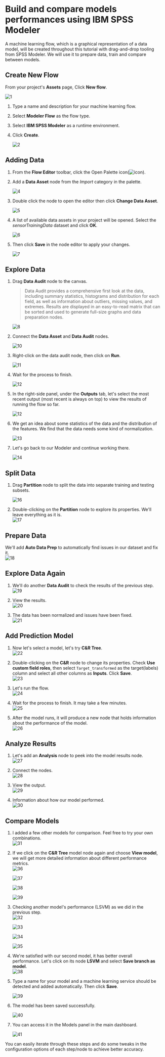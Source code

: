 # Build and compare models performances using IBM SPSS Modeler

A machine learning flow, which is a graphical representation of a data model, will be created throughout this tutorial  with drag-and-drop tooling from SPSS Modeler. We will use it to prepare data, train and compare between models.

## Create New Flow
From your project's **Assets** page, Click **New flow**.

  ![1](https://github.com/xnorax/watson-studio-journey/blob/master/03-PredictiveMaintenanceFlow/imgs/1.jpg?raw=true)

1. Type a name and description for your machine learning flow.
2. Select **Modeler Flow** as the flow type.
3. Select **IBM SPSS Modeler** as a runtime environment.
4. Click **Create**.

    ![2](https://github.com/xnorax/watson-studio-journey/blob/master/03-PredictiveMaintenanceFlow/imgs/2.jpg?raw=true)

## Adding Data
1. From the **Flow Editor** toolbar, click the Open Palette icon(![icon](https://github.com/xnorax/watson-studio-journey/blob/master/03-PredictiveMaintenanceFlow/imgs/open_palette.png?raw=true)).
2. Add a **Data Asset** node from the *Import* category in the palette.

    ![4](https://github.com/xnorax/watson-studio-journey/blob/master/03-PredictiveMaintenanceFlow/imgs/4.jpg?raw=true)

3. Double click the node to open the editor then click **Change Data Asset**.

    ![5](https://github.com/xnorax/watson-studio-journey/blob/master/03-PredictiveMaintenanceFlow/imgs/5.jpg?raw=true)

4. A list of available data assets in your project will be opened. Select the *sensorTrainingData* dataset and click **OK**.

      ![6](https://github.com/xnorax/watson-studio-journey/blob/master/03-PredictiveMaintenanceFlow/imgs/6.jpg?raw=true)

7. Then click **Save** in the node editor to apply your changes.

    ![7](https://github.com/xnorax/watson-studio-journey/blob/master/03-PredictiveMaintenanceFlow/imgs/7.jpg?raw=true)

## Explore Data
1. Drag **Data Audit** node to the canvas.

    > Data Audit provides a comprehensive first look at the data, including summary statistics, histograms and distribution for each field, as well as information about outliers, missing values, and extremes. Results are displayed in an easy-to-read matrix that can be sorted and used to generate full-size graphs and data preparation nodes.

    ![8](https://github.com/xnorax/watson-studio-journey/blob/master/03-PredictiveMaintenanceFlow/imgs/8.jpg?raw=true)

2. Connect the **Data Asset** and **Data Audit** nodes.  

    ![10](https://github.com/xnorax/watson-studio-journey/blob/master/03-PredictiveMaintenanceFlow/imgs/9.jpg?raw=true)

3. Right-click on the data audit node, then click on **Run**.  

    ![11](https://github.com/xnorax/watson-studio-journey/blob/master/03-PredictiveMaintenanceFlow/imgs/10.jpg?raw=true)

4. Wait for the process to finish.  

    ![12](https://github.com/xnorax/watson-studio-journey/blob/master/03-PredictiveMaintenanceFlow/imgs/11.jpg?raw=true)

5. In the right-side panel, under the **Outputs** tab, let's select the most recent output (most recent is always on top) to view the results of running the flow so far.  

    ![12](https://github.com/xnorax/watson-studio-journey/blob/master/03-PredictiveMaintenanceFlow/imgs/12.jpg?raw=true)

6. We get an idea about some statistics of the data and the distribution of the features. We find that the data needs some kind of normalization.  

    ![13](https://github.com/xnorax/watson-studio-journey/blob/master/03-PredictiveMaintenanceFlow/imgs/13.jpg?raw=true)

7. Let's go back to our Modeler and continue working there.  

    ![14](https://github.com/xnorax/watson-studio-journey/blob/master/03-PredictiveMaintenanceFlow/imgs/14.jpg?raw=true)

## Split Data
1. Drag **Partition** node to split the data into separate training and testing subsets.

    ![16](https://github.com/xnorax/watson-studio-journey/blob/master/03-PredictiveMaintenanceFlow/imgs/15.jpg?raw=true)

2. Double-clicking on the **Partition** node to explore its properties. We'll leave everything as it is.  
![17](https://github.com/xnorax/watson-studio-journey/blob/master/03-PredictiveMaintenanceFlow/imgs/16.jpg?raw=true)

## Prepare Data
We'll add **Auto Data Prep** to automatically find issues in our dataset and fix it.  
![18](https://github.com/xnorax/watson-studio-journey/blob/master/03-PredictiveMaintenanceFlow/imgs/17.jpg?raw=true)

## Explore Data Again
1. We'll do another **Data Audit** to check the results of the previous step.  
![19](https://github.com/xnorax/watson-studio-journey/blob/master/03-PredictiveMaintenanceFlow/imgs/18.jpg?raw=true)

2. View the results.  
![20](https://github.com/xnorax/watson-studio-journey/blob/master/03-PredictiveMaintenanceFlow/imgs/19.jpg?raw=true)

3. The data has been normalized and issues have been fixed.  
![21](https://github.com/xnorax/watson-studio-journey/blob/master/03-PredictiveMaintenanceFlow/imgs/20.jpg?raw=true)

## Add Prediction Model
1. Now let's select a model, let's try **C&R Tree**.  
![22](https://github.com/xnorax/watson-studio-journey/blob/master/03-PredictiveMaintenanceFlow/imgs/21.jpg?raw=true)

2. Double-clicking on the **C&R** node to change its properties. Check **Use custom field roles**, then select `Target_transformed` as the target(labels) column and select all other columns as **Inputs**. Click **Save**.  
![23](https://github.com/xnorax/watson-studio-journey/blob/master/03-PredictiveMaintenanceFlow/imgs/22.jpg?raw=true)

3. Let's run the flow.  
![24](https://github.com/xnorax/watson-studio-journey/blob/master/03-PredictiveMaintenanceFlow/imgs/23.jpg?raw=true)

4. Wait for the process to finish. It may take a few minutes.  
![25](https://github.com/xnorax/watson-studio-journey/blob/master/03-PredictiveMaintenanceFlow/imgs/24.jpg?raw=true)

5. After the model runs, it will produce a new node that holds information about the performance of the model.  
![26](https://github.com/xnorax/watson-studio-journey/blob/master/03-PredictiveMaintenanceFlow/imgs/25.jpg?raw=true)

## Analyze Results
1. Let's add an **Analysis** node to peek into the model results node.  
![27](https://github.com/xnorax/watson-studio-journey/blob/master/03-PredictiveMaintenanceFlow/imgs/26.jpg?raw=true)

2. Connect the nodes.  
![28](https://github.com/xnorax/watson-studio-journey/blob/master/03-PredictiveMaintenanceFlow/imgs/27.jpg?raw=true)

3. View the output.  
![29](https://github.com/xnorax/watson-studio-journey/blob/master/03-PredictiveMaintenanceFlow/imgs/27.jpg?raw=true)

4. Information about how our model performed.  
![30](https://github.com/xnorax/watson-studio-journey/blob/master/03-PredictiveMaintenanceFlow/imgs/28.jpg?raw=true)

## Compare Models
1. I added a few other models for comparison. Feel free to try your own combinations.  
![31](https://github.com/xnorax/watson-studio-journey/blob/master/03-PredictiveMaintenanceFlow/imgs/29.jpg?raw=true)

2. If we click on the **C&R Tree** model node again and choose **View model**, we will get more detailed information about different performance metrics.  
![36](https://github.com/xnorax/watson-studio-journey/blob/master/03-PredictiveMaintenanceFlow/imgs/30.jpg?raw=true)

    ![37](https://github.com/xnorax/watson-studio-journey/blob/master/03-PredictiveMaintenanceFlow/imgs/31.jpg?raw=true)

    ![38](https://github.com/xnorax/watson-studio-journey/blob/master/03-PredictiveMaintenanceFlow/imgs/32.jpg?raw=true)

    ![39](https://github.com/xnorax/watson-studio-journey/blob/master/03-PredictiveMaintenanceFlow/imgs/33.jpg?raw=true)

3. Checking another model's performance (LSVM) as we did in the previous step.  
![32](https://github.com/xnorax/watson-studio-journey/blob/master/03-PredictiveMaintenanceFlow/imgs/34.jpg?raw=true)

    ![33](https://github.com/xnorax/watson-studio-journey/blob/master/03-PredictiveMaintenanceFlow/imgs/35.jpg?raw=true)

    ![34](https://github.com/xnorax/watson-studio-journey/blob/master/03-PredictiveMaintenanceFlow/imgs/36.jpg?raw=true)

    ![35](https://github.com/xnorax/watson-studio-journey/blob/master/03-PredictiveMaintenanceFlow/imgs/37.jpg?raw=true)

4. We're satisfied with our second model, it has better overall performance. Let's click on its node **LSVM** and select **Save branch as model**.  
![38](https://github.com/xnorax/watson-studio-journey/blob/master/03-PredictiveMaintenanceFlow/imgs/38.jpg?raw=true)

5. Type a name for your model and a machine learning service should be detected and added automatically. Then click **Save**.  

    ![39](https://github.com/xnorax/watson-studio-journey/blob/master/03-PredictiveMaintenanceFlow/imgs/39.jpg?raw=true)

6. The model has been saved successfully.  

    ![40](https://github.com/xnorax/watson-studio-journey/blob/master/03-PredictiveMaintenanceFlow/imgs/40.jpg?raw=true)

7. You can access it in the Models panel in the main dashboard.  

    ![41](https://github.com/xnorax/watson-studio-journey/blob/master/03-PredictiveMaintenanceFlow/imgs/41.jpg?raw=true)


You can easily iterate through these steps and do some tweaks in the configuration options of each step/node to achieve better accuracy.
